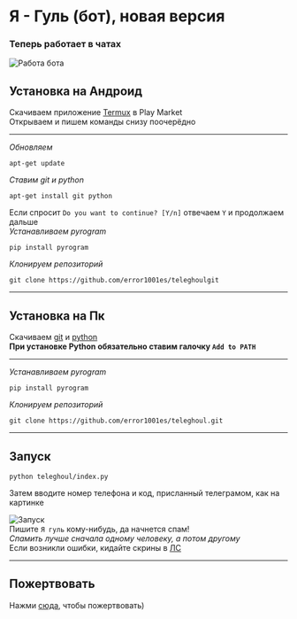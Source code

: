 # Я - Гуль (бот), новая версия
### Теперь работает в чатах
![Работа бота](https://github.com/error1001es/teleghoul/blob/main/bot_work.png)<br>
## Установка на Андроид
Скачиваем приложение [Termux](https://play.google.com/store/apps/details?id=com.termux) в Play Market<br>
Открываем и пишем команды снизу поочерёдно<br>

___
*Обновляем*

	apt-get update
*Ставим git и python*

	apt-get install git python
Если спросит `Do you want to continue? [Y/n]` отвечаем `Y` и продолжаем дальше<br>
*Устанавливаем pyrogram*

	pip install pyrogram
*Клонируем репозиторий*

	git clone https://github.com/error1001es/teleghoulgit

___
## Установка на Пк
Скачиваем [git](https://git-scm.com/downloads) и [python](https://www.python.org/downloads/)<br>
**При установке Python обязательно ставим галочку `Add to PATH`**<br>

___
*Устанавливаем pyrogram*

	pip install pyrogram
*Клонируем репозиторий*

	git clone https://github.com/error1001es/teleghoul.git
___
## Запуск
	python teleghoul/index.py
	
Затем вводите номер телефона и код, присланный телеграмом, как на картинке<br>

![Запуск](https://github.com/error1001es/teleghoul/blob/main/teleghoul.png)<br>
Пишите `Я гуль` кому-нибудь, да начнется спам!<br>
*Спамить лучше сначала одному человеку, а потом другому*<br>
Если возникли ошибки, кидайте скрины в [ЛС](https://t.me/ghoul4s)
___
## Пожертвовать
Нажми [сюда](https://www.donationalerts.com/r/ponyal), чтобы пожертвовать)	

